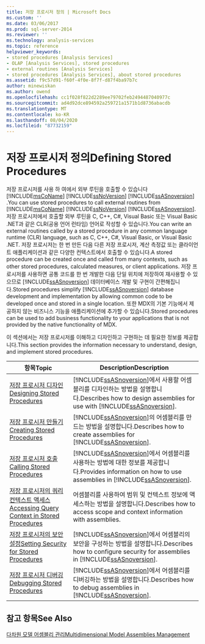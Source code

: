 ```yaml
---
title: 저장 프로시저 정의 | Microsoft Docs
ms.custom: ''
ms.date: 03/06/2017
ms.prod: sql-server-2014
ms.reviewer: ''
ms.technology: analysis-services
ms.topic: reference
helpviewer_keywords:
- stored procedures [Analysis Services]
- OLAP [Analysis Services], stored procedures
- external routines [Analysis Services]
- stored procedures [Analysis Services], about stored procedures
ms.assetid: f9c57d91-f60f-4f0e-8f7f-d87f4ba97b7c
author: minewiskan
ms.author: owend
ms.openlocfilehash: cc1f028f822d2289ee79702feb2494487040977c
ms.sourcegitcommit: ad4d92dce894592a259721a1571b1d8736abacdb
ms.translationtype: MT
ms.contentlocale: ko-KR
ms.lasthandoff: 08/04/2020
ms.locfileid: "87732159"
---
```

# <a name="defining-stored-procedures"></a><span data-ttu-id="9c1db-102">저장 프로시저 정의</span><span class="sxs-lookup"><span data-stu-id="9c1db-102">Defining Stored Procedures</span></span>
  <span data-ttu-id="9c1db-103">저장 프로시저를 사용 하 여에서 외부 루틴을 호출할 수 있습니다 [!INCLUDE[msCoName](../../includes/msconame-md.md)] [!INCLUDE[ssNoVersion](../../includes/ssnoversion-md.md)] [!INCLUDE[ssASnoversion](../../includes/ssasnoversion-md.md)] .</span><span class="sxs-lookup"><span data-stu-id="9c1db-103">You can use stored procedures to call external routines from [!INCLUDE[msCoName](../../includes/msconame-md.md)] [!INCLUDE[ssNoVersion](../../includes/ssnoversion-md.md)] [!INCLUDE[ssASnoversion](../../includes/ssasnoversion-md.md)].</span></span> <span data-ttu-id="9c1db-104">저장 프로시저에서 호출할 외부 루틴을 C, C++, C#, Visual Basic 또는 Visual Basic .NET과 같은 CLR(공용 언어 런타임) 언어로 작성할 수 있습니다.</span><span class="sxs-lookup"><span data-stu-id="9c1db-104">You can write an external routines called by a stored procedure in any common language runtime (CLR) language, such as C, C++, C#, Visual Basic, or Visual Basic .NET.</span></span> <span data-ttu-id="9c1db-105">저장 프로시저는 한 번 만든 다음 다른 저장 프로시저, 계산 측정값 또는 클라이언트 애플리케이션과 같은 다양한 컨텍스트에서 호출할 수 있습니다.</span><span class="sxs-lookup"><span data-stu-id="9c1db-105">A stored procedure can be created once and called from many contexts, such as other stored procedures, calculated measures, or client applications.</span></span> <span data-ttu-id="9c1db-106">저장 프로시저를 사용하면 공통 코드를 한 번 개발한 다음 단일 위치에 저장하여 재사용할 수 있으므로 [!INCLUDE[ssASnoversion](../../includes/ssasnoversion-md.md)] 데이터베이스 개발 및 구현이 간편해집니다.</span><span class="sxs-lookup"><span data-stu-id="9c1db-106">Stored procedures simplify [!INCLUDE[ssASnoversion](../../includes/ssasnoversion-md.md)] database development and implementation by allowing common code to be developed once and stored in a single location.</span></span> <span data-ttu-id="9c1db-107">또한 MDX의 기본 기능에서 제공하지 않는 비즈니스 기능을 애플리케이션에 추가할 수 있습니다.</span><span class="sxs-lookup"><span data-stu-id="9c1db-107">Stored procedures can be used to add business functionality to your applications that is not provided by the native functionality of MDX.</span></span>  
  
 <span data-ttu-id="9c1db-108">이 섹션에서는 저장 프로시저를 이해하고 디자인하고 구현하는 데 필요한 정보를 제공합니다.</span><span class="sxs-lookup"><span data-stu-id="9c1db-108">This section provides the information necessary to understand, design, and implement stored procedures.</span></span>  
  
|<span data-ttu-id="9c1db-109">항목</span><span class="sxs-lookup"><span data-stu-id="9c1db-109">Topic</span></span>|<span data-ttu-id="9c1db-110">Description</span><span class="sxs-lookup"><span data-stu-id="9c1db-110">Description</span></span>|  
|-----------|-----------------|  
|[<span data-ttu-id="9c1db-111">저장 프로시저 디자인</span><span class="sxs-lookup"><span data-stu-id="9c1db-111">Designing Stored Procedures</span></span>](../multidimensional-models-extending-olap-stored-procedures/designing-stored-procedures.md)|<span data-ttu-id="9c1db-112">[!INCLUDE[ssASnoversion](../../includes/ssasnoversion-md.md)]에서 사용할 어셈블리를 디자인하는 방법을 설명합니다.</span><span class="sxs-lookup"><span data-stu-id="9c1db-112">Describes how to design assemblies for use with [!INCLUDE[ssASnoversion](../../includes/ssasnoversion-md.md)].</span></span>|  
|[<span data-ttu-id="9c1db-113">저장 프로시저 만들기</span><span class="sxs-lookup"><span data-stu-id="9c1db-113">Creating Stored Procedures</span></span>](creating-stored-procedures.md)|<span data-ttu-id="9c1db-114">[!INCLUDE[ssASnoversion](../../includes/ssasnoversion-md.md)]의 어셈블리를 만드는 방법을 설명합니다.</span><span class="sxs-lookup"><span data-stu-id="9c1db-114">Describes how to create assemblies for [!INCLUDE[ssASnoversion](../../includes/ssasnoversion-md.md)].</span></span>|  
|[<span data-ttu-id="9c1db-115">저장 프로시저 호출</span><span class="sxs-lookup"><span data-stu-id="9c1db-115">Calling Stored Procedures</span></span>](calling-stored-procedures.md)|<span data-ttu-id="9c1db-116">[!INCLUDE[ssASnoversion](../../includes/ssasnoversion-md.md)]에서 어셈블리를 사용하는 방법에 대한 정보를 제공합니다.</span><span class="sxs-lookup"><span data-stu-id="9c1db-116">Provides information on how to use assemblies in [!INCLUDE[ssASnoversion](../../includes/ssasnoversion-md.md)].</span></span>|  
|[<span data-ttu-id="9c1db-117">저장 프로시저의 쿼리 컨텍스트 액세스</span><span class="sxs-lookup"><span data-stu-id="9c1db-117">Accessing Query Context in Stored Procedures</span></span>](accessing-query-context-in-stored-procedures.md)|<span data-ttu-id="9c1db-118">어셈블리를 사용하여 범위 및 컨텍스트 정보에 액세스하는 방법을 설명합니다.</span><span class="sxs-lookup"><span data-stu-id="9c1db-118">Describes how to access scope and context information with assemblies.</span></span>|  
|[<span data-ttu-id="9c1db-119">저장 프로시저의 보안 설정</span><span class="sxs-lookup"><span data-stu-id="9c1db-119">Setting Security for Stored Procedures</span></span>](setting-security-for-stored-procedures.md)|<span data-ttu-id="9c1db-120">[!INCLUDE[ssASnoversion](../../includes/ssasnoversion-md.md)]에서 어셈블리의 보안을 구성하는 방법을 설명합니다.</span><span class="sxs-lookup"><span data-stu-id="9c1db-120">Describes how to configure security for assemblies in [!INCLUDE[ssASnoversion](../../includes/ssasnoversion-md.md)].</span></span>|  
|[<span data-ttu-id="9c1db-121">저장 프로시저 디버깅</span><span class="sxs-lookup"><span data-stu-id="9c1db-121">Debugging Stored Procedures</span></span>](debugging-stored-procedures.md)|<span data-ttu-id="9c1db-122">[!INCLUDE[ssASnoversion](../../includes/ssasnoversion-md.md)]에서 어셈블리를 디버깅하는 방법을 설명합니다.</span><span class="sxs-lookup"><span data-stu-id="9c1db-122">Describes how to debug assemblies in [!INCLUDE[ssASnoversion](../../includes/ssasnoversion-md.md)].</span></span>|  
  
## <a name="see-also"></a><span data-ttu-id="9c1db-123">참고 항목</span><span class="sxs-lookup"><span data-stu-id="9c1db-123">See Also</span></span>  
 [<span data-ttu-id="9c1db-124">다차원 모델 어셈블리 관리</span><span class="sxs-lookup"><span data-stu-id="9c1db-124">Multidimensional Model Assemblies Management</span></span>](../multidimensional-models/multidimensional-model-assemblies-management.md)  
  
  
